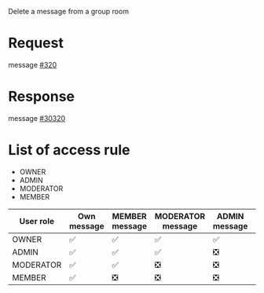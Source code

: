 Delete a message from a group room

# Request
message [#320](../../proto/README.md#action_320)

# Response
message [#30320](../../proto/README.md#action_30320)

# List of access rule
* OWNER
* ADMIN
* MODERATOR
* MEMBER

| User role 	| Own message            | MEMBER message                  	| MODERATOR message                 | ADMIN message                     | OWNER message                     |
|--------------	|----------------------- |-------------------------------	|-------------------------------	|-------------------------------	|-------------------------------    |
| OWNER         | :white_check_mark:     | :white_check_mark: 	            | :white_check_mark: 	            | :white_check_mark: 	            | :white_check_mark: 	            |
| ADMIN        	| :white_check_mark: 	 | :white_check_mark: 	            | :white_check_mark: 	            | :negative_squared_cross_mark: 	| :negative_squared_cross_mark:     |
| MODERATOR     | :white_check_mark: 	 | :white_check_mark: 	            | :negative_squared_cross_mark: 	| :negative_squared_cross_mark: 	| :negative_squared_cross_mark:     |
| MEMBER        | :white_check_mark: 	 | :negative_squared_cross_mark: 	| :negative_squared_cross_mark: 	| :negative_squared_cross_mark: 	| :negative_squared_cross_mark:     |
